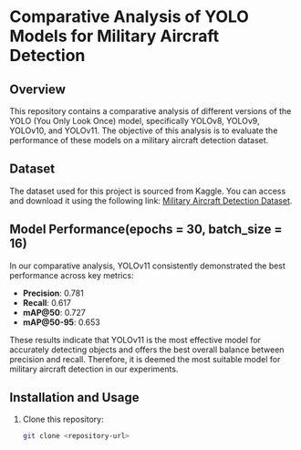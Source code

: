 # Comparative Analysis of YOLO Models for Military Aircraft Detection

## Overview
This repository contains a comparative analysis of different versions of the YOLO (You Only Look Once) model, specifically YOLOv8, YOLOv9, YOLOv10, and YOLOv11. The objective of this analysis is to evaluate the performance of these models on a military aircraft detection dataset.

## Dataset
The dataset used for this project is sourced from Kaggle. You can access and download it using the following link: [Military Aircraft Detection Dataset](https://www.kaggle.com/datasets/a2015003713/militaryaircraftdetectiondataset).

## Model Performance(epochs = 30, batch_size = 16)
In our comparative analysis, YOLOv11 consistently demonstrated the best performance across key metrics:

- **Precision**: 0.781
- **Recall**: 0.617
- **mAP@50**: 0.727
- **mAP@50-95**: 0.653

These results indicate that YOLOv11 is the most effective model for accurately detecting objects and offers the best overall balance between precision and recall. Therefore, it is deemed the most suitable model for military aircraft detection in our experiments.

## Installation and Usage
1. Clone this repository:
   ```bash
   git clone <repository-url>
